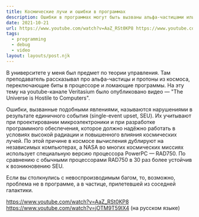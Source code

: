 ```yaml
---
title: Космические лучи и ошибки в программах
description: Ошибки в программах могут быть вызваны альфа-частицами или протонами из космоса, переключающими случайный бит в процессоре. Подобные явления называются нарушениями в результате единичного события (single-event upset, SEU)
date: 2021-10-21
url: https://www.youtube.com/watch?v=AaZ_RSt0KP8 https://www.youtube.com/watch?v=jOTM9T59IX4
tags:
  - programming 
  - debug 
  - video
layout: layouts/post.njk
---
```

В университете у меня был предмет по теории управления. Там преподаватель рассказывал про альфа-частицы и протоны из космоса, переключающие биты в процессоре и ломающие программы. На эту тему на youtube-канале Veritasium было опубликовано видео — "The Universe is Hostile to Computers".

Ошибки, вызванные подобными явлениями, называются нарушениями в результате единичного события (single-event upset, SEU). Их учитывают при проектировании микроэлектроники и при разработке программного обеспечения, которое должно надёжно работать в условиях высокой радиации и повышенного влияния космических лучей. По этой причине в космосе вычисления дублируют на независимых компьютерах, а NASA во многих космических миссиях использует специальную версию процессора PowerPC — RAD750. По сравнению с обычными процессорами RAD750 в 30 раз более устойчив к возникновению SEU.

Если вы столкнулись с невоспроизводимым багом, то, возможно, проблема не в программе, а в частице, прилетевшей из соседней галактики.

https://www.youtube.com/watch?v=AaZ_RSt0KP8
https://www.youtube.com/watch?v=jOTM9T59IX4 (на русском языке)
